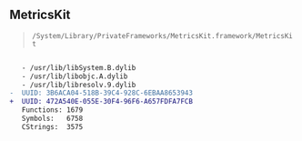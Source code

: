 ## MetricsKit

> `/System/Library/PrivateFrameworks/MetricsKit.framework/MetricsKit`

```diff

   - /usr/lib/libSystem.B.dylib
   - /usr/lib/libobjc.A.dylib
   - /usr/lib/libresolv.9.dylib
-  UUID: 3B6ACA04-518B-39C4-928C-6EBAA8653943
+  UUID: 472A540E-055E-30F4-96F6-A657FDFA7FCB
   Functions: 1679
   Symbols:   6758
   CStrings:  3575

```
